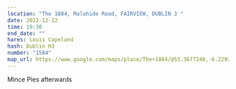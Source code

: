 ```yaml
---
location: "The 1884, Malahide Road, FAIRVIEW, DUBLIN 3 "
date: 2022-12-12
time: 19:30
end_date: ""
hares: Louis Copeland
hash: Dublin H3
number: "1584"
map_url: https://www.google.com/maps/place/The+1884/@53.3677248,-6.2292073,17z/data=!3m1!4b1!4m5!3m4!1s0x48670f21eb059501:0x9987712a8ea5d866!8m2!3d53.3677454!4d-6.2270641
---
```

Mince Pies afterwards